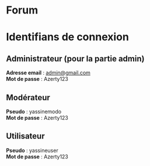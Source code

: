 # Forum

# Identifians de connexion

Administrateur (pour la partie admin)
--------------
<b>Adresse email</b> : admin@gmail.com<br>
<b>Mot de passe</b> : Azerty123

Modérateur
----------
<b>Pseudo</b> : yassinemodo<br>
<b>Mot de passe</b> : Azerty123

Utilisateur
-----------
<b>Pseudo</b> : yassineuser<br>
<b>Mot de passe</b> : Azerty123
